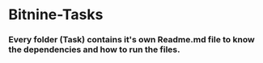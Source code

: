 # Bitnine-Tasks
### Every folder (Task) contains it's own Readme.md file to know the dependencies and how to run the files.